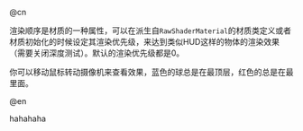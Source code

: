 @cn

渲染顺序是材质的一种属性，可以在派生自`RawShaderMaterial`的材质类定义或者材质初始化的时候设定其渲染优先级，来达到类似HUD这样的物体的渲染效果（需要关闭深度测试）。默认的渲染优先级都是0。

你可以移动鼠标转动摄像机来查看效果，蓝色的球总是在最顶层，红色的总是在最里面。

@en

hahahaha
